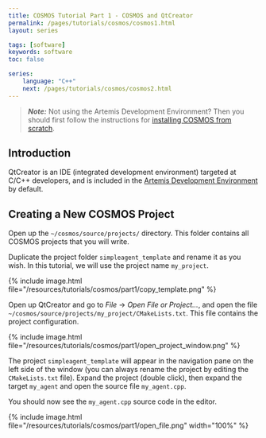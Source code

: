```yaml
---
title: COSMOS Tutorial Part 1 - COSMOS and QtCreator
permalink: /pages/tutorials/cosmos/cosmos1.html
layout: series

tags: [software]
keywords: software
toc: false

series:
    language: "C++"
    next: /pages/tutorials/cosmos/cosmos2.html
---
```



> **_Note:_** Not using the Artemis Development Environment? Then you should first follow the instructions for
> [installing COSMOS from scratch](install-from-scratch.html).


## Introduction
QtCreator is an IDE (integrated development environment) targeted at C/C++ developers, and is included in the [Artemis Development Environment]({{site.folder_docs_other}}/development-environment.html) by default.


## Creating a New COSMOS Project
Open up the `~/cosmos/source/projects/` directory. This folder contains all COSMOS projects that you will write.

Duplicate the project folder `simpleagent_template` and rename it as you wish. In this tutorial, we will use the project name `my_project`.

{% include image.html file="/resources/tutorials/cosmos/part1/copy_template.png" %}

Open up QtCreator and go to _File_ -> _Open File or Project..._, and open the file `~/cosmos/source/projects/my_project/CMakeLists.txt`. This file contains the project configuration.

{% include image.html file="/resources/tutorials/cosmos/part1/open_project_window.png" %}

The project `simpleagent_template` will appear in the navigation pane on the left side of the window (you can always rename the project by editing the `CMakeLists.txt` file). Expand the project (double click), then expand the target `my_agent` and open the source file `my_agent.cpp`.

You should now see the `my_agent.cpp` source code in the editor.



{% include image.html file="/resources/tutorials/cosmos/part1/open_file.png" width="100%" %}

